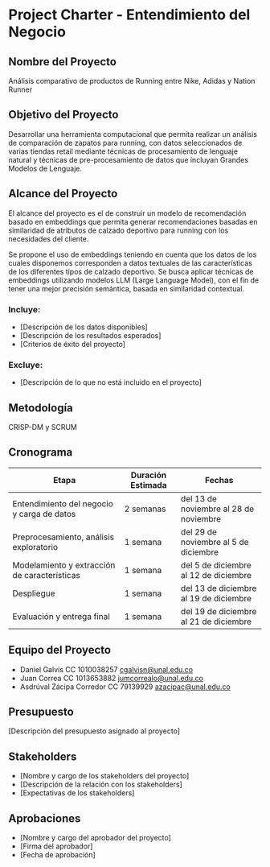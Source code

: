 # Project Charter - Entendimiento del Negocio

## Nombre del Proyecto

Análisis comparativo de productos de Running entre Nike, Adidas y Nation Runner

## Objetivo del Proyecto

Desarrollar una herramienta computacional que permita realizar un análisis de comparación de zapatos para running, con datos seleccionados de varias tiendas retail mediante técnicas de procesamiento de lenguaje natural y técnicas de pre-procesamiento de datos que incluyan Grandes Modelos de Lenguaje.

## Alcance del Proyecto

El alcance del proyecto es el de construir un modelo de recomendación basado en embeddings que permita generar recomendaciones basadas en similaridad de atributos de calzado deportivo para running con los necesidades del cliente.

Se propone el uso de embeddings teniendo en cuenta que los datos de los cuales disponemos corresponden a datos textuales de las características de los diferentes tipos de calzado deportivo. Se busca aplicar técnicas de embeddings utilizando modelos LLM (Large Language Model), con el fin de tener una mejor precisión semántica, basada en similaridad contextual.

### Incluye:

- [Descripción de los datos disponibles]
- [Descripción de los resultados esperados]
- [Criterios de éxito del proyecto]

### Excluye:

- [Descripción de lo que no está incluido en el proyecto]

## Metodología

CRISP-DM y SCRUM

## Cronograma

| Etapa | Duración Estimada | Fechas |
|------|---------|-------|
| Entendimiento del negocio y carga de datos | 2 semanas | del 13 de noviembre al 28 de noviembre |
| Preprocesamiento, análisis exploratorio | 1 semana | del 29 de noviembre al 5 de diciembre |
| Modelamiento y extracción de características | 1 semana | del 5 de diciembre al 12 de diciembre |
| Despliegue | 1 semana | del 13 de diciembre al 19 de diciembre |
| Evaluación y entrega final | 1 semana | del 19 de diciembre al 21 de diciembre |

## Equipo del Proyecto

- Daniel Galvis CC 1010038257 cgalvisn@unal.edu.co
- Juan Correa CC 1013653882 jumcorrealo@unal.edu.co
- Asdrúval Zácipa Corredor CC 79139929 azacipac@unal.edu.co

## Presupuesto

[Descripción del presupuesto asignado al proyecto]

## Stakeholders

- [Nombre y cargo de los stakeholders del proyecto]
- [Descripción de la relación con los stakeholders]
- [Expectativas de los stakeholders]

## Aprobaciones

- [Nombre y cargo del aprobador del proyecto]
- [Firma del aprobador]
- [Fecha de aprobación]
